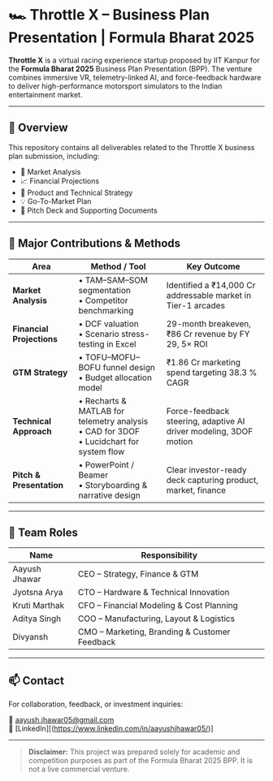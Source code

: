 # 🏎️ Throttle X – Business Plan Presentation | Formula Bharat 2025

**Throttle X** is a virtual racing experience startup proposed by IIT Kanpur for the **Formula Bharat 2025** Business Plan Presentation (BPP). The venture combines immersive VR, telemetry-linked AI, and force-feedback hardware to deliver high-performance motorsport simulators to the Indian entertainment market.

---

## 📌 Overview

This repository contains all deliverables related to the Throttle X business plan submission, including:

- 🎯 Market Analysis
- 📈 Financial Projections
- 🧠 Product and Technical Strategy
- 💡 Go-To-Market Plan
- 🧾 Pitch Deck and Supporting Documents

---

## 🚀 Major Contributions & Methods

| Area                      | Method / Tool                                              | Key Outcome                                                  |
|---------------------------|------------------------------------------------------------|--------------------------------------------------------------|
| **Market Analysis**       | • TAM–SAM–SOM segmentation<br>• Competitor benchmarking     | Identified a ₹14,000 Cr addressable market in Tier-1 arcades |
| **Financial Projections** | • DCF valuation<br>• Scenario stress-testing in Excel      | 29-month breakeven, ₹86 Cr revenue by FY 29, 5× ROI          |
| **GTM Strategy**          | • TOFU–MOFU–BOFU funnel design<br>• Budget allocation model | ₹1.86 Cr marketing spend targeting 38.3 % CAGR               |
| **Technical Approach**    | • Recharts & MATLAB for telemetry analysis<br>• CAD for 3DOF<br>• Lucidchart for system flow | Force-feedback steering, adaptive AI driver modeling, 3DOF motion |
| **Pitch & Presentation**  | • PowerPoint / Beamer<br>• Storyboarding & narrative design| Clear investor-ready deck capturing product, market, finance |

---

## 👥 Team Roles

| Name           | Responsibility                                |
|----------------|-----------------------------------------------|
| Aayush Jhawar  | CEO – Strategy, Finance & GTM                 |
| Jyotsna Arya   | CTO – Hardware & Technical Innovation         |
| Kruti Marthak  | CFO – Financial Modeling & Cost Planning      |
| Aditya Singh   | COO – Manufacturing, Layout & Logistics       |
| Divyansh       | CMO – Marketing, Branding & Customer Feedback |

---

## 📫 Contact

For collaboration, feedback, or investment inquiries:

📧 aayush.jhawar05@gmail.com  
🔗 [LinkedIn][(https://www.linkedin.com/in/aayushjhawar05/)]

---

> **Disclaimer:** This project was prepared solely for academic and competition purposes as part of the Formula Bharat 2025 BPP. It is not a live commercial venture.
